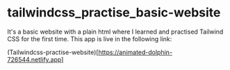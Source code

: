 # tailwindcss_practise_basic-website

It's a basic website with a plain html where I learned and practised Tailwind CSS for the first time. This app is live in the following link:

(Tailwindcss-practise-website)[https://animated-dolphin-726544.netlify.app]
